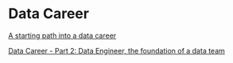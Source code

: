
# Data Career
[A starting path into a data career](http://bit.ly/37hY4Lj)

[Data Career - Part 2: Data Engineer, the foundation of a data team](http://bit.ly/35iYDme)
